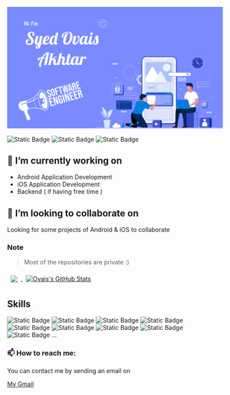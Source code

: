 
![Ovais's GitHub Banner](./banner.png)

  
![Static Badge](https://img.shields.io/badge/Linkedin-Profile?style=flat-square&logo=linkedin&labelColor=blue&color=blue&link=https%3A%2F%2Fwww.linkedin.com%2Fin%2Fsyedovaisakhtar)
![Static Badge](https://img.shields.io/badge/Twitter-Profile?style=flat-square&logo=twitter&labelColor=white&color=%231DA1F2&link=https%3A%2F%2Ftwitter.com%2Fsyedovaisakhta1)
![Static Badge](https://img.shields.io/badge/Medium-Profile?style=flat-square&logo=medium&labelColor=black&color=black&link=https%3A%2F%2Fsyedovaiss.medium.com%2F)

## 🔭 I’m currently working on
- Android Application Development
- iOS Application Development
- Backend ( if having free time )

## 👯 I’m looking to collaborate on

Looking for some projects of Android & iOS to collaborate

### Note
> Most of the repositories are private :)

<a href="https://github.com/syedovaiss">
  <img align="center" style="margin:0.5rem" src="https://github-readme-stats.vercel.app/api/top-langs/?username=syedovaiss&hide=html,css&title_color=ffffff&text_color=c9cacc&icon_color=4AB197&bg_color=1A2B34&count_private=true" />
</a>
<a href="https://github.com/syedovaiss">
  <img align="center" style="margin:0.5rem" src="https://github-readme-stats.vercel.app/api?username=syedovaiss&show_icons=true&line_height=27&count_private=true&title_color=ffffff&text_color=c9cacc&icon_color=4AB097&bg_color=1A2B34" alt="Ovais's GitHub Stats" />
</a>

## Skills

![Static Badge](https://img.shields.io/badge/Kotlin-Skill?style=flat-square&logo=kotlin&labelColor=grey&color=grey)
![Static Badge](https://img.shields.io/badge/Android-Skill?style=flat-square&logo=android&labelColor=grey&color=grey)
![Static Badge](https://img.shields.io/badge/Swift-Skill?style=flat-square&logo=swift&labelColor=grey&color=grey)
![Static Badge](https://img.shields.io/badge/Compose-Skill?style=flat-square&logo=jetpack%20compose&labelColor=grey&color=grey)
![Static Badge](https://img.shields.io/badge/iOS-Skill?style=flat-square&logo=ios&labelColor=grey&color=grey)
![Static Badge](https://img.shields.io/badge/Firebase-Skill?style=flat-square&logo=firebase&labelColor=grey&color=grey)
![Static Badge](https://img.shields.io/badge/Javascript-Skill?style=flat-square&logo=javascript&labelColor=grey&color=grey)
![Static Badge](https://img.shields.io/badge/NodeJs-Skill?style=flat-square&logo=node.js&labelColor=grey&color=grey)
![Static Badge](https://img.shields.io/badge/NestJs-Skill?style=flat-square&logo=nestjs&labelColor=grey&color=grey) ...

### 📫 How to reach me:

You can contact me by sending an email on  <p><a href="mailto:ovaisakhtar97@gmail.com">My Gmail</a></p>
